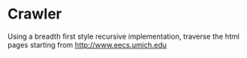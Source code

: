 # Crawler
Using a breadth first style recursive implementation, traverse the html pages starting from http://www.eecs.umich.edu
